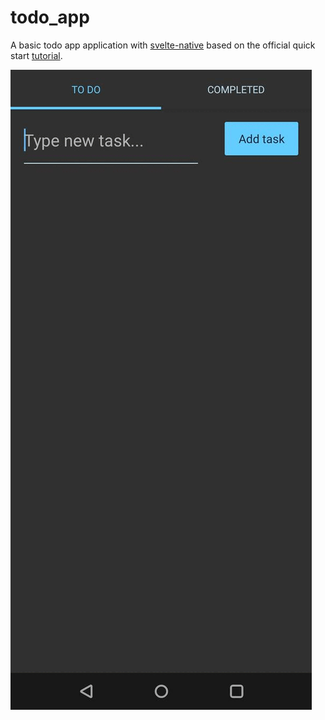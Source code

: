 # todo_app

A basic todo app application with [svelte-native](https://svelte-native.technology/) based on the official quick start [tutorial](https://svelte-native.technology/tutorial#the-goal).

![screenshots](https://github.com/trixky/todo_app/blob/main/.demo/demo.gif?raw=true)

